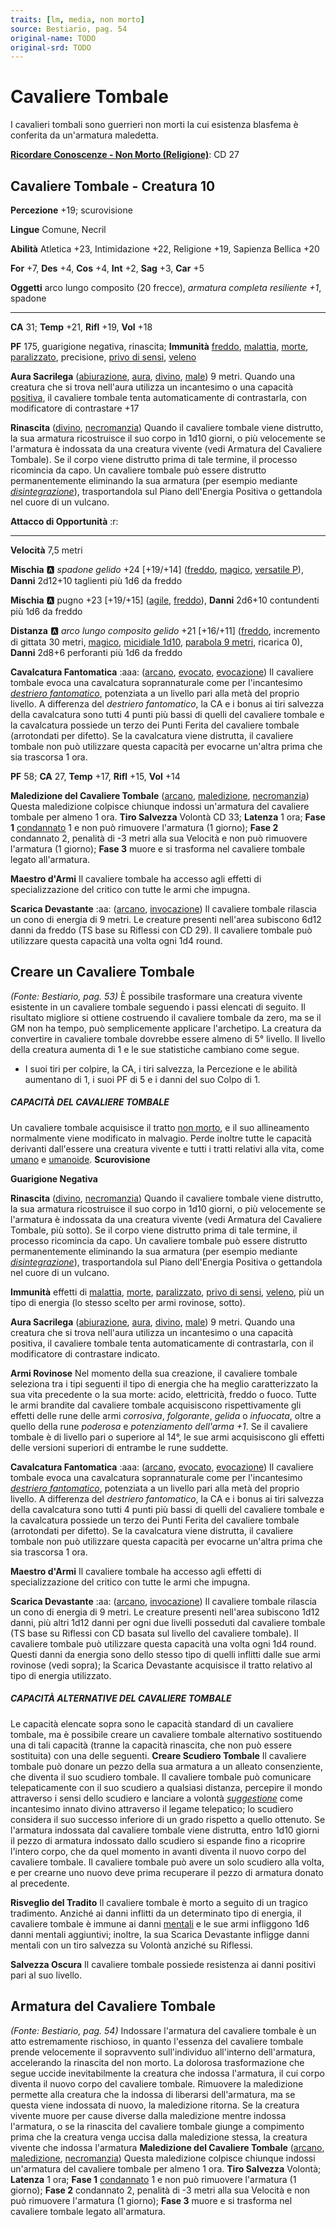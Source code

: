 ```yaml
---
traits: [lm, media, non morto]
source: Bestiario, pag. 54
original-name: TODO
original-srd: TODO
---
```


# Cavaliere Tombale

I cavalieri tombali sono guerrieri non morti la cui esistenza blasfema è conferita da un'armatura maledetta.

**[Ricordare Conoscenze - Non Morto (Religione)](/azioni/ricordare-conoscenze)**: CD 27

## Cavaliere Tombale - Creatura 10

**Percezione** +19; scurovisione

**Lingue** Comune, Necril

**Abilità** Atletica +23, Intimidazione +22, Religione +19, Sapienza Bellica +20

**For** +7, **Des** +4, **Cos** +4, **Int** +2, **Sag** +3, **Car** +5

**Oggetti** arco lungo composito (20 frecce), *armatura completa resiliente +1*, spadone

***

**CA** 31; **Temp** +21, **Rifl** +19, **Vol** +18

**PF** 175, guarigione negativa, rinascita; **Immunità** [freddo](/tratti/freddo), [malattia](/tratti/malattia), [morte](/tratti/morte), [paralizzato](/condizioni/paralizzato), precisione, [privo di sensi](/condizioni/privo-di-sensi), [veleno](/tratti/veleno)

**Aura Sacrilega** ([abiurazione](/tratti/abiurazione), [aura](/tratti/aura), [divino](/tratti/divino), [male](/tratti/male)) 9 metri. Quando una creatura che si trova nell'aura utilizza un incantesimo o una capacità [positiva](/tratti/positivo), il cavaliere tombale tenta automaticamente di contrastarla, con modificatore di contrastare +17

**Rinascita** ([divino](/tratti/divino), [necromanzia](/tratti/necromanzia)) Quando il cavaliere tombale viene distrutto, la sua armatura ricostruisce il suo corpo in 1d10 giorni, o più velocemente se l'armatura è indossata da una creatura vivente (vedi Armatura del Cavaliere Tombale). Se il corpo viene distrutto prima di tale termine, il processo ricomincia da capo. Un cavaliere tombale può essere distrutto permanentemente eliminando la sua armatura (per esempio mediante *[disintegrazione](/incantesimi/disintegrazione)*), trasportandola sul Piano dell'Energia Positiva o gettandola nel cuore di un vulcano.

**Attacco di Opportunità** :r:

***

**Velocità** 7,5 metri

**Mischia** :a: *spadone gelido* +24 \[+19/+14] ([freddo](/tratti/freddo), [magico](/tratti/magico), [versatile P](/tratti/versatile)), **Danni** 2d12+10 taglienti più 1d6 da freddo

**Mischia** :a: pugno +23 \[+19/+15] ([agile](/tratti/agile), [freddo](/tratti/freddo)), **Danni** 2d6+10 contundenti più 1d6 da freddo

**Distanza** :a: *arco lungo composito gelido* +21 \[+16/+11] ([freddo](/tratti/freddo), incremento di gittata 30 metri, [magico](/tratti/magico), [micidiale 1d10](/tratti/micidiale), [parabola 9 metri](/tratti/parabola), ricarica 0), **Danni** 2d8+6 perforanti più 1d6 da freddo

**Cavalcatura Fantomatica** :aaa: ([arcano](/tratti/arcano), [evocato](/tratti/evocato), [evocazione](/tratti/evocazione)) Il cavaliere tombale evoca una cavalcatura soprannaturale come per l'incantesimo *[destriero fantomatico](/incantesimi/destriero-fantomatico)*, potenziata a un livello pari alla metà del proprio livello. A differenza del *destriero fantomatico*, la CA e i bonus ai tiri salvezza della cavalcatura sono tutti 4 punti più bassi di quelli del cavaliere tombale e la cavalcatura possiede un terzo dei Punti Ferita del cavaliere tombale (arrotondati per difetto). Se la cavalcatura viene distrutta, il cavaliere tombale non può utilizzare questa capacità per evocarne un'altra prima che sia trascorsa 1 ora.

**PF** 58; **CA** 27, **Temp** +17, **Rifl** +15, **Vol** +14

**Maledizione del Cavaliere Tombale** ([arcano](/tratti/arcano), [maledizione](/tratti/maledizione), [necromanzia](/tratti/necromanzia)) Questa maledizione colpisce chiunque indossi un'armatura del cavaliere tombale per almeno 1 ora. **Tiro Salvezza** Volontà CD 33; **Latenza** 1 ora; **Fase 1** [condannato](/condizioni/condannato) 1 e non può rimuovere l'armatura (1 giorno); **Fase 2** condannato 2, penalità di -3 metri alla sua Velocità e non può rimuovere l'armatura (1 giorno); **Fase 3** muore e si trasforma nel cavaliere tombale legato all'armatura.

**Maestro d'Armi** Il cavaliere tombale ha accesso agli effetti di specializzazione del critico con tutte le armi che impugna.

**Scarica Devastante** :aa: ([arcano](/tratti/arcano), [invocazione](/tratti/invocazione)) Il cavaliere tombale rilascia un cono di energia di 9 metri. Le creature presenti nell'area subiscono 6d12 danni da freddo (TS base su Riflessi con CD 29). Il cavaliere tombale può utilizzare questa capacità una volta ogni 1d4 round.

## **Creare un Cavaliere Tombale**

*(Fonte: Bestiario, pag. 53)* È possibile trasformare una creatura vivente esistente in un cavaliere tombale seguendo i passi elencati di seguito. Il risultato migliore si ottiene costruendo il cavaliere tombale da zero, ma se il GM non ha tempo, può semplicemente applicare l'archetipo. La creatura da convertire in cavaliere tombale dovrebbe essere almeno di 5° livello. Il livello della creatura aumenta di 1 e le sue statistiche cambiano come segue.

*   I suoi tiri per colpire, la CA, i tiri salvezza, la Percezione e le abilità aumentano di 1, i suoi PF di 5 e i danni del suo Colpo di 1.

##### CAPACITÀ DEL CAVALIERE TOMBALE

Un cavaliere tombale acquisisce il tratto [non morto](/tratti/non-morto), e il suo allineamento normalmente viene modificato in malvagio. Perde inoltre tutte le capacità derivanti dall'essere una creatura vivente e tutti i tratti relativi alla vita, come [umano](/tratti/umano) e [umanoide](/tratti/umanoide). **Scurovisione**

**Guarigione Negativa**

**Rinascita** ([divino](/tratti/divino), [necromanzia](/tratti/necromanzia)) Quando il cavaliere tombale viene distrutto, la sua armatura ricostruisce il suo corpo in 1d10 giorni, o più velocemente se l'armatura è indossata da una creatura vivente (vedi Armatura del Cavaliere Tombale, più sotto). Se il corpo viene distrutto prima di tale termine, il processo ricomincia da capo. Un cavaliere tombale può essere distrutto permanentemente eliminando la sua armatura (per esempio mediante *[disintegrazione](/incantesimi/disintegrazione)*), trasportandola sul Piano dell'Energia Positiva o gettandola nel cuore di un vulcano.

**Immunità** effetti di [malattia](/tratti/malattia), [morte](/tratti/morte), [paralizzato](/condizioni/paralizzato), [privo di sensi](/condizioni/privo-di-sensi), [veleno](/tratti/veleno), più un tipo di energia (lo stesso scelto per armi rovinose, sotto).

**Aura Sacrilega** ([abiurazione](/tratti/abiurazione), [aura](/tratti/aura), [divino](/tratti/divino), [male](/tratti/male)) 9 metri. Quando una creatura che si trova nell'aura utilizza un incantesimo o una capacità positiva, il cavaliere tombale tenta automaticamente di contrastarla, con il modificatore di contrastare indicato.

**Armi Rovinose** Nel momento della sua creazione, il cavaliere tombale seleziona tra i tipi seguenti il tipo di energia che ha meglio caratterizzato la sua vita precedente o la sua morte: acido, elettricità, freddo o fuoco. Tutte le armi brandite dal cavaliere tombale acquisiscono rispettivamente gli effetti delle rune delle armi *corrosiva*, *folgorante*, *gelida* o *infuocata*, oltre a quello della rune *poderosa* e *potenziamento dell'arma* *+1*. Se il cavaliere tombale è di livello pari o superiore al 14°, le sue armi acquisiscono gli effetti delle versioni superiori di entrambe le rune suddette.

**Cavalcatura Fantomatica** :aaa: ([arcano](/tratti/arcano), [evocato](/tratti/evocato), [evocazione](/tratti/evocazione)) Il cavaliere tombale evoca una cavalcatura soprannaturale come per l'incantesimo *[destriero fantomatico](/incantesimi/destriero-fantomatico)*, potenziata a un livello pari alla metà del proprio livello. A differenza del *destriero fantomatico*, la CA e i bonus ai tiri salvezza della cavalcatura sono tutti 4 punti più bassi di quelli del cavaliere tombale e la cavalcatura possiede un terzo dei Punti Ferita del cavaliere tombale (arrotondati per difetto). Se la cavalcatura viene distrutta, il cavaliere tombale non può utilizzare questa capacità per evocarne un'altra prima che sia trascorsa 1 ora.

**Maestro d'Armi** Il cavaliere tombale ha accesso agli effetti di specializzazione del critico con tutte le armi che impugna.

**Scarica Devastante** :aa: ([arcano](/tratti/arcano), [invocazione](/tratti/invocazione)) Il cavaliere tombale rilascia un cono di energia di 9 metri. Le creature presenti nell'area subiscono 1d12 danni, più altri 1d12 danni per ogni due livelli posseduti dal cavaliere tombale (TS base su Riflessi con CD basata sul livello del cavaliere tombale). Il cavaliere tombale può utilizzare questa capacità una volta ogni 1d4 round. Questi danni da energia sono dello stesso tipo di quelli inflitti dalle sue armi rovinose (vedi sopra); la Scarica Devastante acquisisce il tratto relativo al tipo di energia utilizzato.

##### CAPACITÀ ALTERNATIVE DEL CAVALIERE TOMBALE

Le capacità elencate sopra sono le capacità standard di un cavaliere tombale, ma è possibile creare un cavaliere tombale alternativo sostituendo una di tali capacità (tranne la capacità rinascita, che non può essere sostituita) con una delle seguenti. **Creare Scudiero Tombale** Il cavaliere tombale può donare un pezzo della sua armatura a un alleato consenziente, che diventa il suo scudiero tombale. Il cavaliere tombale può comunicare telepaticamente con il suo scudiero a qualsiasi distanza, percepire il mondo attraverso i sensi dello scudiero e lanciare a volontà *[suggestione](/incantesimi/suggestione)* come incantesimo innato divino attraverso il legame telepatico; lo scudiero considera il suo successo inferiore di un grado rispetto a quello ottenuto. Se l'armatura indossata dal cavaliere tombale viene distrutta, entro 1d10 giorni il pezzo di armatura indossato dallo scudiero si espande fino a ricoprire l'intero corpo, che da quel momento in avanti diventa il nuovo corpo del cavaliere tombale. Il cavaliere tombale può avere un solo scudiero alla volta, e per crearne uno nuovo deve prima recuperare il pezzo di armatura donato al precedente.

**Risveglio del Tradito** Il cavaliere tombale è morto a seguito di un tragico tradimento. Anziché ai danni inflitti da un determinato tipo di energia, il cavaliere tombale è immune ai danni [mentali](/tratti/mentali) e le sue armi infliggono 1d6 danni mentali aggiuntivi; inoltre, la sua Scarica Devastante infligge danni mentali con un tiro salvezza su Volontà anziché su Riflessi.

**Salvezza Oscura** Il cavaliere tombale possiede resistenza ai danni positivi pari al suo livello.

## **Armatura del Cavaliere Tombale**

*(Fonte: Bestiario, pag. 54)* Indossare l'armatura del cavaliere tombale è un atto estremamente rischioso, in quanto l'essenza del cavaliere tombale prende velocemente il sopravvento sull'individuo all'interno dell'armatura, accelerando la rinascita del non morto. La dolorosa trasformazione che segue uccide inevitabilmente la creatura che indossa l'armatura, il cui corpo diventa il nuovo corpo del cavaliere tombale. Rimuovere la maledizione permette alla creatura che la indossa di liberarsi dell'armatura, ma se questa viene indossata di nuovo, la maledizione ritorna. Se la creatura vivente muore per cause diverse dalla maledizione mentre indossa l'armatura, o se la rinascita del cavaliere tombale giunge a compimento prima che la creatura venga uccisa dalla maledizione stessa, la creatura vivente che indossa l'armatura **Maledizione del Cavaliere Tombale** ([arcano](/tratti/arcano), [maledizione](/tratti/maledizione), [necromanzia](/tratti/necromanzia)) Questa maledizione colpisce chiunque indossi un'armatura del cavaliere tombale per almeno 1 ora. **Tiro Salvezza** Volontà; **Latenza** 1 ora; **Fase 1** [condannato](/condizioni/condannato) 1 e non può rimuovere l'armatura (1 giorno); **Fase 2** condannato 2, penalità di -3 metri alla sua Velocità e non può rimuovere l'armatura (1 giorno); **Fase 3** muore e si trasforma nel cavaliere tombale legato all'armatura.
